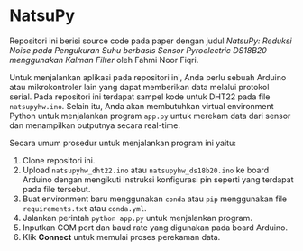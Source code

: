# NatsuPy

Repositori ini berisi source code pada paper dengan judul *NatsuPy: Reduksi
Noise pada Pengukuran Suhu berbasis Sensor Pyroelectric DS18B20 menggunakan
Kalman Filter* oleh Fahmi Noor Fiqri.

Untuk menjalankan aplikasi pada repositori ini, Anda perlu sebuah Arduino atau
mikrokontroler lain yang dapat memberikan data melalui protokol serial. Pada
repositori ini terdapat sampel kode untuk DHT22 pada file `natsupyhw.ino`.
Selain itu, Anda akan membutuhkan virtual environment Python untuk menjalankan
program `app.py` untuk merekam data dari sensor dan menampilkan outputnya secara
real-time.

Secara umum prosedur untuk menjalankan program ini yaitu:

1. Clone repositori ini.
2. Upload `natsupyhw_dht22.ino` atau `natsupyhw_ds18b20.ino` ke board Arduino dengan mengikuti instruksi
   konfigurasi pin seperti yang terdapat pada file tersebut.
3. Buat environment baru menggunakan `conda` atau `pip` menggunakan file
   `requirements.txt` atau `conda.yml`.
4. Jalankan perintah `python app.py` untuk menjalankan program.
5. Inputkan COM port dan baud rate yang digunakan pada board Arduino.
6. Klik **Connect** untuk memulai proses perekaman data.
